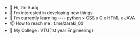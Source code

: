 - 👋 Hi, I’m Suraj
- 👀 I’m interested in developing new things 
- 🌱 I’m currently learning ---- python
     × CSS
     x C
     x HTML
     x JAVA
- 📫 How to reach me : t.me/zaraki_00
- 🤭 My College : VTU(1st year Engineering)


